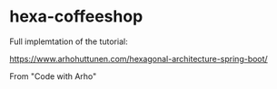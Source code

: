 # hexa-coffeeshop

Full implemtation of the tutorial:

https://www.arhohuttunen.com/hexagonal-architecture-spring-boot/

From "Code with Arho"
